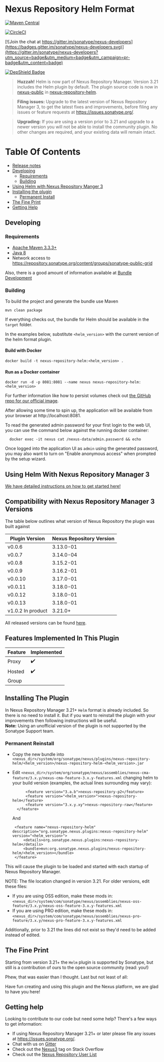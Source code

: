 <!--

    Sonatype Nexus (TM) Open Source Version
    Copyright (c) 2018-present Sonatype, Inc.
    All rights reserved. Includes the third-party code listed at http://links.sonatype.com/products/nexus/oss/attributions.

    This program and the accompanying materials are made available under the terms of the Eclipse Public License Version 1.0,
    which accompanies this distribution and is available at http://www.eclipse.org/legal/epl-v10.html.

    Sonatype Nexus (TM) Professional Version is available from Sonatype, Inc. "Sonatype" and "Sonatype Nexus" are trademarks
    of Sonatype, Inc. Apache Maven is a trademark of the Apache Software Foundation. M2eclipse is a trademark of the
    Eclipse Foundation. All other trademarks are the property of their respective owners.

-->
# Nexus Repository Helm Format

[![Maven Central](https://maven-badges.herokuapp.com/maven-central/org.sonatype.nexus.plugins/nexus-repository-helm/badge.svg)](https://maven-badges.herokuapp.com/maven-central/org.sonatype.nexus.plugins/nexus-repository-helm)

[![CircleCI](https://circleci.com/gh/sonatype-nexus-community/nexus-repository-helm.svg?style=shield)](https://circleci.com/gh/sonatype-nexus-community/nexus-repository-helm)

[![Join the chat at https://gitter.im/sonatype/nexus-developers](https://badges.gitter.im/sonatype/nexus-developers.svg)](https://gitter.im/sonatype/nexus-developers?utm_source=badge&utm_medium=badge&utm_campaign=pr-badge&utm_content=badge)

[![DepShield Badge](https://depshield.sonatype.org/badges/sonatype-nexus-community/nexus-repository-helm/depshield.svg)](https://depshield.github.io)

> **Huzzah!** Helm is now part of Nexus Repository Manager. Version 3.21 includes the Helm plugin by default. 
>The plugin source code is now in [nexus-public](https://github.com/sonatype/nexus-public) in [nexus-repository-helm](https://github.com/sonatype/nexus-public/tree/master/plugins/nexus-repository-helm).

> **Filing issues:** Upgrade to the latest version of Nexus Repository Manager 3, to get the latest fixes and improvements, before filing any issues or feature requests at https://issues.sonatype.org/.

> **Upgrading:** If you are using a version prior to 3.21 and upgrade to a newer version you will not be able to install the community plugin. 
>No other changes are required, and your existing data will remain intact.

# Table Of Contents
* [Release notes](https://help.sonatype.com/display/NXRM3/2020+Release+Notes#id-2020ReleaseNotes-RepositoryManager3.21.0)
* [Developing](#developing)
   * [Requirements](#requirements)
   * [Building](#building)
* [Using Helm with Nexus Repository Manger 3](#using-helm-with-nexus-repository-manager-3)
* [Installing the plugin](#installing-the-plugin)
   * [Permanent Install](#permanent-reinstall)
* [The Fine Print](#the-fine-print)
* [Getting Help](#getting-help)

## Developing

### Requirements

* [Apache Maven 3.3.3+](https://maven.apache.org/install.html)
* [Java 8](http://www.oracle.com/technetwork/java/javase/downloads/jdk8-downloads-2133151.html)
* Network access to https://repository.sonatype.org/content/groups/sonatype-public-grid

Also, there is a good amount of information available at [Bundle Development](https://help.sonatype.com/display/NXRM3/Bundle+Development)

### Building

To build the project and generate the bundle use Maven

    mvn clean package

If everything checks out, the bundle for Helm should be available in the `target` folder.

In the examples below, substitute `<helm_version>` with the current version of the helm format plugin.

#### Build with Docker

`docker build -t nexus-repository-helm:<helm_version> .`

#### Run as a Docker container

`docker run -d -p 8081:8081 --name nexus nexus-repository-helm:<helm_version>` 

For further information like how to persist volumes check out [the GitHub repo for our official image](https://github.com/sonatype/docker-nexus3).

After allowing some time to spin up, the application will be available from your browser at http://localhost:8081.

To read the generated admin password for your first login to the web UI, you can use the command below against the running docker container:

      docker exec -it nexus cat /nexus-data/admin.password && echo
      
  Once logged into the application UI as `admin` using the generated password, you may also want to 
  turn on "Enable anonymous access" when prompted by the setup wizard.     

## Using Helm With Nexus Repository Manager 3

[We have detailed instructions on how to get started here!](https://help.sonatype.com/repomanager3/formats/helm-repositories)

## Compatibility with Nexus Repository Manager 3 Versions

The table below outlines what version of Nexus Repository the plugin was built against

| Plugin Version        | Nexus Repository Version |
|-----------------------|--------------------------|
| v0.0.6                | 3.13.0-01                |
| v0.0.7                | 3.14.0-04                |
| v0.0.8                | 3.15.2-01                |
| v0.0.9                | 3.16.2-01                |
| v0.0.10               | 3.17.0-01                |
| v0.0.11               | 3.18.0-01                |
| v0.0.12               | 3.18.0-01                |
| v0.0.13               | 3.18.0-01                |
| v1.0.2 In product     | 3.21.0+                  |
All released versions can be found [here](https://github.com/sonatype-nexus-community/nexus-repository-helm/releases).

## Features Implemented In This Plugin 

| Feature | Implemented          |
|---------|----------------------|
| Proxy   | :heavy_check_mark:   |
| Hosted  | :heavy_check_mark:   |
| Group   |                      |
  
## Installing The Plugin
In Nexus Repository Manager 3.21+ `Helm` format is already included. So there is no need to install it. But if you want to reinstall the plugin with your improvements then following instructions will be useful. <br> <b>Note:</b> Using an unofficial version of the plugin is not supported by the Sonatype Support team.  

### Permanent Reinstall

* Copy the new bundle into `<nexus_dir>/system/org/sonatype/nexus/plugins/nexus-repository-helm/<helm_version>/nexus-repository-helm-<helm_version>.jar`
* Edit `<nexus_dir>/system/org/sonatype/nexus/assemblies/nexus-cma-feature/3.x.y/nexus-cma-feature-3.x.y-features.xml`  changing helm to your build version (examples, the actual lines surrounding may vary):

   ```
         <feature version="3.a.b">nexus-repository-p2</feature>
         <feature version="<helm_version>">nexus-repository-helm</feature>
         <feature version="3.x.y.xy">nexus-repository-raw</feature>
     </feature>
   ```
   And
   ```
    <feature name="nexus-repository-helm" description="org.sonatype.nexus.plugins:nexus-repository-helm" version="<helm_version>">
        <details>org.sonatype.nexus.plugins:nexus-repository-helm</details>
        <bundle>mvn:org.sonatype.nexus.plugins/nexus-repository-helm/<helm_version></bundle>
    </feature>
   ```
This will cause the plugin to be loaded and started with each startup of Nexus Repository Manager.

NOTE: The file location changed in version 3.21. For older versions, edit these files:
* If you are using OSS edition, make these mods in: `<nexus_dir>/system/com/sonatype/nexus/assemblies/nexus-oss-feature/3.x.y/nexus-oss-feature-3.x.y-features.xml`
* If you are using PRO edition, make these mods in: `<nexus_dir>/system/com/sonatype/nexus/assemblies/nexus-pro-feature/3.x.y/nexus-pro-feature-3.x.y-features.xml`

Additionally, prior to 3.21 the lines did not exist so they'd need to be added instead of edited.

## The Fine Print

Starting from version 3.21+ the `Helm` plugin is supported by Sonatype, but still is a contribution of ours
to the open source community (read: you!)

Phew, that was easier than I thought. Last but not least of all:

Have fun creating and using this plugin and the Nexus platform, we are glad to have you here!

## Getting help

Looking to contribute to our code but need some help? There's a few ways to get information:

* If using Nexus Repository Manager 3.21+ or later please file any issues at https://issues.sonatype.org/.
* Chat with us on [Gitter](https://gitter.im/sonatype/nexus-developers)
* Check out the [Nexus3](http://stackoverflow.com/questions/tagged/nexus3) tag on Stack Overflow
* Check out the [Nexus Repository User List](https://groups.google.com/a/glists.sonatype.com/forum/?hl=en#!forum/nexus-users)
